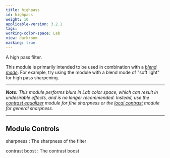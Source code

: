 ```yaml
---
title: highpass
id: highpass
weight: 10
applicable-version: 3.2.1
tags: 
working-color-space: Lab
view: darkroom
masking: true
---
```


A high pass filter. 

This module is primarily intended to be used in combination with a [_blend mode_](../../darkroom/masking-and-blending/blend-modes.md). For example, try using the module with a blend mode of "soft light" for high pass sharpening.

---

_**Note:** This module performs blurs in Lab color space, which can result in undesirable effects, and is no longer recommended. Instead, use the [contrast equalizer](./contrast-equalizer.md) module for fine sharpness or the [local contrast](./local-contrast.md) module for general sharpness._

---

## Module Controls

sharpness
: The sharpness of the filter

contrast boost
: The contrast boost
